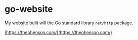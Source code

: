 # go-website

My website built will the Go standard library `net/http` package.

[https://theohenson.com/](https://theohenson.com/)
